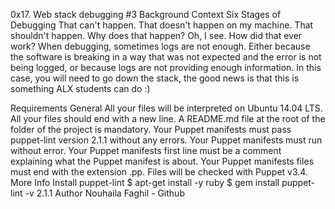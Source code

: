 0x17. Web stack debugging #3
Background Context
Six Stages of Debugging
That can't happen.
That doesn't happen on my machine.
That shouldn't happen.
Why does that happen?
Oh, I see.
How did that ever work?
When debugging, sometimes logs are not enough. Either because the software is breaking in a way that was not expected and the error is not being logged, or because logs are not providing enough information. In this case, you will need to go down the stack, the good news is that this is something ALX students can do :)

Requirements
General
All your files will be interpreted on Ubuntu 14.04 LTS.
All your files should end with a new line.
A README.md file at the root of the folder of the project is mandatory.
Your Puppet manifests must pass puppet-lint version 2.1.1 without any errors.
Your Puppet manifests must run without error.
Your Puppet manifests first line must be a comment explaining what the Puppet manifest is about.
Your Puppet manifests files must end with the extension .pp.
Files will be checked with Puppet v3.4.
More Info
Install puppet-lint
$ apt-get install -y ruby
$ gem install puppet-lint -v 2.1.1 
Author
Nouhaila Faghil - Github
